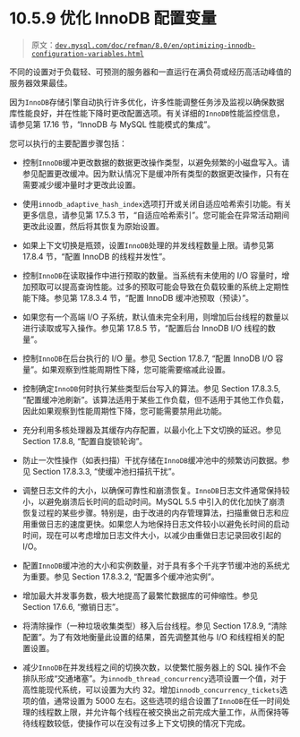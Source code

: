 # 10.5.9 优化 InnoDB 配置变量

> 原文：[`dev.mysql.com/doc/refman/8.0/en/optimizing-innodb-configuration-variables.html`](https://dev.mysql.com/doc/refman/8.0/en/optimizing-innodb-configuration-variables.html)

不同的设置对于负载轻、可预测的服务器和一直运行在满负荷或经历高活动峰值的服务器效果最佳。

因为`InnoDB`存储引擎自动执行许多优化，许多性能调整任务涉及监视以确保数据库性能良好，并在性能下降时更改配置选项。有关详细的`InnoDB`性能监控信息，请参见第 17.16 节，“InnoDB 与 MySQL 性能模式的集成”。

您可以执行的主要配置步骤包括：

+   控制`InnoDB`缓冲更改数据的数据更改操作类型，以避免频繁的小磁盘写入。请参见配置更改缓冲。因为默认情况下是缓冲所有类型的数据更改操作，只有在需要减少缓冲量时才更改此设置。

+   使用`innodb_adaptive_hash_index`选项打开或关闭自适应哈希索引功能。有关更多信息，请参见第 17.5.3 节，“自适应哈希索引”。您可能会在异常活动期间更改此设置，然后将其恢复为原始设置。

+   如果上下文切换是瓶颈，设置`InnoDB`处理的并发线程数量上限。请参见第 17.8.4 节，“配置 InnoDB 的线程并发性”。

+   控制`InnoDB`在读取操作中进行预取的数量。当系统有未使用的 I/O 容量时，增加预取可以提高查询性能。过多的预取可能会导致在负载较重的系统上定期性能下降。参见第 17.8.3.4 节，“配置 InnoDB 缓冲池预取（预读）”。

+   如果您有一个高端 I/O 子系统，默认值未完全利用，则增加后台线程的数量以进行读取或写入操作。参见第 17.8.5 节，“配置后台 InnoDB I/O 线程的数量”。

+   控制`InnoDB`在后台执行的 I/O 量。参见 Section 17.8.7, “配置 InnoDB I/O 容量”。如果观察到性能周期性下降，您可能需要缩减此设置。

+   控制确定`InnoDB`何时执行某些类型后台写入的算法。参见 Section 17.8.3.5, “配置缓冲池刷新”。该算法适用于某些工作负载，但不适用于其他工作负载，因此如果观察到性能周期性下降，您可能需要禁用此功能。

+   充分利用多核处理器及其缓存内存配置，以最小化上下文切换的延迟。参见 Section 17.8.8, “配置自旋锁轮询”。

+   防止一次性操作（如表扫描）干扰存储在`InnoDB`缓冲池中的频繁访问数据。参见 Section 17.8.3.3, “使缓冲池扫描抗干扰”。

+   调整日志文件的大小，以确保可靠性和崩溃恢复。`InnoDB`日志文件通常保持较小，以避免崩溃后长时间的启动时间。MySQL 5.5 中引入的优化加快了崩溃恢复过程的某些步骤。特别是，由于改进的内存管理算法，扫描重做日志和应用重做日志的速度更快。如果您人为地保持日志文件较小以避免长时间的启动时间，现在可以考虑增加日志文件大小，以减少由重做日志记录回收引起的 I/O。

+   配置`InnoDB`缓冲池的大小和实例数量，对于具有多个千兆字节缓冲池的系统尤为重要。参见 Section 17.8.3.2, “配置多个缓冲池实例”。

+   增加最大并发事务数，极大地提高了最繁忙数据库的可伸缩性。参见 Section 17.6.6, “撤销日志”。

+   将清除操作（一种垃圾收集类型）移入后台线程。参见 Section 17.8.9, “清除配置”。为了有效地衡量此设置的结果，首先调整其他与 I/O 和线程相关的配置设置。

+   减少`InnoDB`在并发线程之间的切换次数，以使繁忙服务器上的 SQL 操作不会排队形成“交通堵塞”。为`innodb_thread_concurrency`选项设置一个值，对于高性能现代系统，可以设置为大约 32。增加`innodb_concurrency_tickets`选项的值，通常设置为 5000 左右。这些选项的组合设置了`InnoDB`在任一时间处理的线程数上限，并允许每个线程在被交换出之前完成大量工作，从而保持等待线程数较低，使操作可以在没有过多上下文切换的情况下完成。

